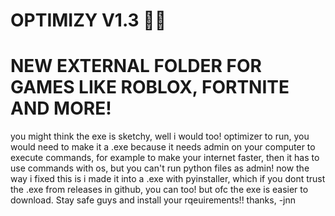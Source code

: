 # OPTIMIZY V1.3 🥳🥳
# NEW EXTERNAL FOLDER FOR GAMES LIKE ROBLOX, FORTNITE AND MORE!

you might think the exe is sketchy, well i would too!
optimizer to run, you would need to make it a .exe because it needs
admin on your computer to execute commands, for example to make your internet 
faster, then it has to use commands with os, but you can't run python files
as admin! now the way i fixed this is i made it into a .exe with pyinstaller,
which if you dont trust the .exe from releases in github, you can too!
but ofc the exe is easier to download. Stay safe guys and install your rqeuirements!!
thanks, -jnn

